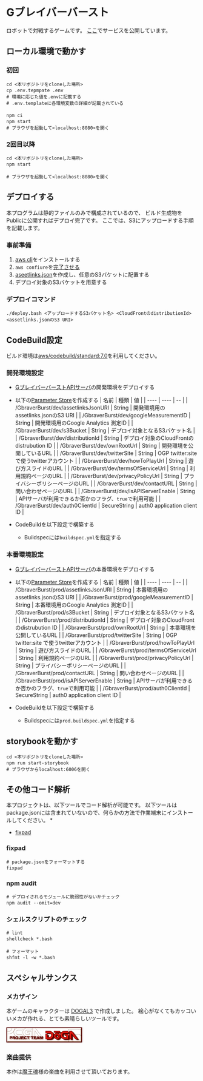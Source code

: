 # Gブレイバーバースト
 
ロボットで対戦するゲームです。
[ここ](https://gbraver-burst.com)でサービスを公開しています。

## ローカル環境で動かす
### 初回
```shell script
cd <本リポジトリをcloneした場所>
cp .env.tepmpate .env
# 環境に応じた値を.envに記載する
# .env.templateに各環境変数の詳細が記載されている

npm ci
npm start
# ブラウザを起動して<localhost:8080>を開く
```

### 2回目以降
```shell script
cd <本リポジトリをcloneした場所>
npm start

# ブラウザを起動して<localhost:8080>を開く
```

## デプロイする
本プログラムは静的ファイルのみで構成されているので、
ビルド生成物をPublicに公開すればデプロイ完了です。
ここでは、S3にアップロードする手順を記載します。

### 事前準備
1. [aws cli](https://aws.amazon.com/jp/cli/)をインストールする
2. ```aws confiure```を[完了させる](https://docs.aws.amazon.com/ja_jp/cli/latest/userguide/cli-configure-quickstart.html)
3. [aseetlinks.json](https://developers.google.com/digital-asset-links/v1/getting-started)を作成し、任意のS3バケットに配置する
4. デプロイ対象のS3バケットを用意する

### デプロイコマンド

```shell script
./deploy.bash <アップロードするS3バケット名> <CloudFrontのdistributionId> <assetlinks.jsonのS3 URI>
```

## CodeBuild設定
ビルド環境は[aws/codebuild/standard:7.0](https://github.com/aws/aws-codebuild-docker-images/tree/master/ubuntu/standard/7.0)を利用してください。

### 開発環境設定

* [GブレイバーバーストAPIサーバ](https://github.com/kaidouji85/gbraver-burst-network)の開発環境をデプロイする
* 以下の[Parameter Store](https://docs.aws.amazon.com/ja_jp/systems-manager/latest/userguide/systems-manager-parameter-store.html)を作成する
    | 名前 | 種類 | 値 |
    | ---- | ---- | -- |
    | /GbraverBurst/dev/assetlinksJsonURI | String | 開発環境用のassetlinks.jsonのS3 URI |
    | /GbraverBurst/dev/googleMeasurementID | String | 開発環境用のGoogle Analytics 測定ID |
    | /GbraverBurst/dev/s3Bucket | String | デプロイ対象となるS3バケット名 |
    | /GbraverBurst/dev/distributionId | String | デプロイ対象のCloudFrontのdistrubution ID |
    | /GbraverBurst/dev/ownRootUrl | String | 開発環境を公開しているURL |
    | /GbraverBurst/dev/twitterSite | String | OGP twitter:site で使うtwitterアカウント |
    | /GbraverBurst/dev/howToPlayUrl | String | 遊び方スライドのURL |
    | /GbraverBurst/dev/termsOfServiceUrl | String | 利用規約ページのURL |
    | /GbraverBurst/dev/privacyPolicyUrl | String | プライバシーポリシーページのURL |
    | /GbraverBurst/dev/contactURL | String | 問い合わせページのURL |
    | /GbraverBurst/dev/isAPIServerEnable | String | APIサーバが利用できるか否かのフラグ、```true```で利用可能 |
    | /GbraverBurst/dev/auth0ClientId | SecureString | auth0 application client ID |
    
* CodeBuildを以下設定で構築する
  * Buildspecには```buildspec.yml```を指定する

### 本番環境設定
* [GブレイバーバーストAPIサーバ](https://github.com/kaidouji85/gbraver-burst-network)の本番環境をデプロイする
* 以下の[Parameter Store](https://docs.aws.amazon.com/ja_jp/systems-manager/latest/userguide/systems-manager-parameter-store.html)を作成する
    | 名前 | 種類 | 値 |
    | ---- | ---- | -- |
    | /GbraverBurst/prod/assetlinksJsonURI | String | 本番環境用のassetlinks.jsonのS3 URI |
    | /GbraverBurst/prod/googleMeasurementID | String | 本番環境用のGoogle Analytics 測定ID |
    | /GbraverBurst/prod/s3Bucket | String | デプロイ対象となるS3バケット名 |
    | /GbraverBurst/prod/distributionId | String | デプロイ対象のCloudFrontのdistrubution ID |
    | /GbraverBurst/prod/ownRootUrl | String | 本番環境を公開しているURL |
    | /GbraverBurst/prod/twitterSite | String | OGP twitter:site で使うtwitterアカウント |
    | /GbraverBurst/prod/howToPlayUrl | String | 遊び方スライドのURL |
    | /GbraverBurst/prod/termsOfServiceUrl | String | 利用規約ページのURL |
    | /GbraverBurst/prod/privacyPolicyUrl | String | プライバシーポリシーページのURL |
    | /GbraverBurst/prod/contactURL | String | 問い合わせページのURL |
    | /GbraverBurst/prod/isAPIServerEnable | String | APIサーバが利用できるか否かのフラグ、```true```で利用可能 |
    | /GbraverBurst/prod/auth0ClientId | SecureString | auth0 application client ID |

* CodeBuildを以下設定で構築する
  * Buildspecには```prod.buildspec.yml```を指定する

## storybookを動かす

```shell script
cd <本リポジトリをcloneした場所>
npm run start-storybook
# ブラウザからlocalhost:6006を開く
```

## その他コード解析
本プロジェクトは、以下ツールでコード解析が可能です。
以下ツールはpackage.jsonには含まれていないので、何らかの方法で作業端末にインストールしてください。
* 
* [fixpad](https://www.npmjs.com/package/fixpack#configuration)

### fixpad
```shell
# package.jsonをフォーマットする
fixpad
```

### npm audit
```shell
# デプロイされるモジュールに脆弱性がないかチェック
npm audit --omit=dev
```

### シェルスクリプトのチェック
```shell
# lint
shellcheck *.bash

# フォーマット
shfmt -l -w *.bash
```

## スペシャルサンクス
### メカザイン
本ゲームのキャラクターは [DOGAL3](http://doga.jp/2010/programs/dogal/dogal3/index.html) で作成しました。
絵心がなくてもカッコいいメカが作れる、とても素晴らしいツールです。

[![doga-banner](dogabn00.gif)](http://doga.jp/2010/index.html)

### 楽曲提供
本作は[魔王魂](https://maou.audio)様の楽曲を利用させて頂いております。